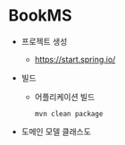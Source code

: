 # BookMS
- 프로젝트 생성
  - https://start.spring.io/

- 빌드
  - 어플리케이션 빌드
  
    ```
    mvn clean package 
    ```

 

- 도메인 모델 클래스도  


